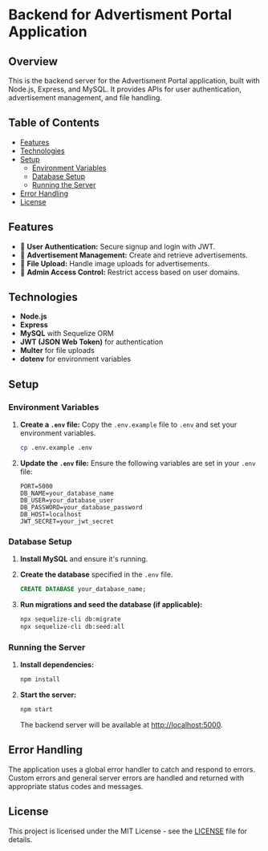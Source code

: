 # Backend for Advertisment Portal Application

## Overview

This is the backend server for the Advertisment Portal application, built with Node.js, Express, and MySQL. It provides APIs for user authentication, advertisement management, and file handling.

## Table of Contents

- [Features](#features)
- [Technologies](#technologies)
- [Setup](#setup)
  - [Environment Variables](#environment-variables)
  - [Database Setup](#database-setup)
  - [Running the Server](#running-the-server)
- [Error Handling](#error-handling)
- [License](#license)

## Features

- 📝 **User Authentication:** Secure signup and login with JWT.
- 📢 **Advertisement Management:** Create and retrieve advertisements.
- 📸 **File Upload:** Handle image uploads for advertisements.
- 🔐 **Admin Access Control:** Restrict access based on user domains.

## Technologies

- **Node.js**
- **Express**
- **MySQL** with Sequelize ORM
- **JWT (JSON Web Token)** for authentication
- **Multer** for file uploads
- **dotenv** for environment variables

## Setup

### Environment Variables

1. **Create a `.env` file:** Copy the `.env.example` file to `.env` and set your environment variables.

   ```bash
   cp .env.example .env
   ```

2. **Update the `.env` file:** Ensure the following variables are set in your `.env` file:

   ```env
   PORT=5000
   DB_NAME=your_database_name
   DB_USER=your_database_user
   DB_PASSWORD=your_database_password
   DB_HOST=localhost
   JWT_SECRET=your_jwt_secret
   ```

### Database Setup

1. **Install MySQL** and ensure it's running.
2. **Create the database** specified in the `.env` file.

   ```sql
   CREATE DATABASE your_database_name;
   ```

3. **Run migrations and seed the database (if applicable):**

   ```bash
   npx sequelize-cli db:migrate
   npx sequelize-cli db:seed:all
   ```

### Running the Server

1. **Install dependencies:**

   ```bash
   npm install
   ```

2. **Start the server:**

   ```bash
   npm start
   ```

   The backend server will be available at [http://localhost:5000](http://localhost:5000).

## Error Handling

The application uses a global error handler to catch and respond to errors. Custom errors and general server errors are handled and returned with appropriate status codes and messages.

## License

This project is licensed under the MIT License - see the [LICENSE](LICENSE) file for details.

